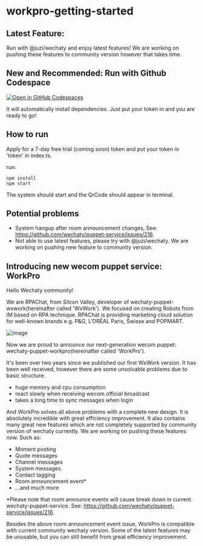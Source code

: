 # workpro-getting-started

## Latest Feature:
Run with @juzi/wechaty and enjoy latest features! We are working on pushing these features to community version however that takes time.

## New and Recommended: Run with Github Codespace
[![Open in GitHub Codespaces](https://github.com/codespaces/badge.svg)](https://github.com/codespaces/new?hide_repo_select=true&ref=latest-features&repo=581390026)

It will automatically install dependencies. Just put your token in and you are ready to go!

## How to run
Apply for a 7-day free trial (coming soon) token and put your token in 'token' in index.ts.

run: 
```
npm install
npm start
```

The system should start and the QrCode should appear in terminal.

## Potential problems

- System hangup after room announcement changes, See: https://github.com/wechaty/puppet-service/issues/216.
- Not able to use latest features, please try with @juzi/wechaty. We are working on pushing new feature to community version.

## Introducing new wecom puppet service: WorkPro
Hello Wechaty community!

We are RPAChat, from Silcon Valley, developer of wechaty-puppet-wxwork(hereinafter called 'WxWork'). We focused on creating Robots from IM based on RPA technique. RPAChat is providing marketing cloud solution for well-known brands e.g. P&G, L’ORÉAL Paris, Swisse and POPMART.


![image](https://user-images.githubusercontent.com/13669999/209313637-cc938c6d-2144-4784-8ebd-3c638080ba43.jpg)

Now we are proud to announce our next-generation wecom puppet: wechaty-puppet-workpro(hereinafter called 'WorkPro').

It's been over two years since we published our first WxWork version. It has been well received, however there are some unsolvable problems due to basic structure:
- huge memory and cpu consumption
- react slowly when receiving wecom official broadcast
- takes a long time to sync messages when login

And WorkPro solves all above problems with a complete new design. It is absolutely incredible with great efficiency improvement. It also contains many great new features which are not completely supported by community version of wechaty currently. We are working on pushing these features now. Such as:
- Moment posting
- Quote messages
- Channel messages
- System messages
- Contact tagging
- Room announcement event*
- ...and much more

*Please note that room announce events will cause break down in current wechaty-puppet-service. See: https://github.com/wechaty/puppet-service/issues/216.

Besides the above room announcement event issue, WorkPro is compatible with current community wechaty version. Some of the latest features may be unusable, but you can still benefit from great efficiency improvement.

